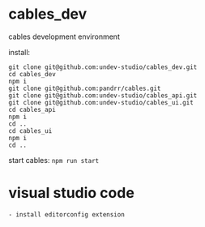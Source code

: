 # cables_dev
cables development environment

install:

```
git clone git@github.com:undev-studio/cables_dev.git
cd cables_dev
npm i
git clone git@github.com:pandrr/cables.git
git clone git@github.com:undev-studio/cables_api.git
git clone git@github.com:undev-studio/cables_ui.git
cd cables_api
npm i
cd ..
cd cables_ui
npm i
cd ..
```

start cables: `npm run start`


# visual studio code
    - install editorconfig extension
